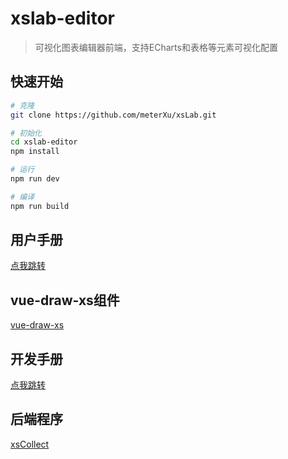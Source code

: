 # xslab-editor
> 可视化图表编辑器前端，支持ECharts和表格等元素可视化配置

## 快速开始

``` bash
# 克隆
git clone https://github.com/meterXu/xsLab.git

# 初始化
cd xslab-editor
npm install

# 运行
npm run dev

# 编译
npm run build
```
## 用户手册
[点我跳转](https://app.isaacxu.com/xslab/portal/#/xc_doc/0/body/1/0)

## vue-draw-xs组件
[vue-draw-xs](xslab-editor/src/packages/vue-draw-xs/README.md)

## 开发手册
[点我跳转](https://app.isaacxu.com/xslab/portal/#/xc_doc/1/body/1/0)

## 后端程序
[xsCollect](xslab-rearend/README.md)

